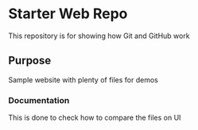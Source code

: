 # Starter Web Repo

This repository is for showing how Git and GitHub work

## Purpose

Sample website with plenty of files for demos

### Documentation
This is done to check how to compare the files on UI
